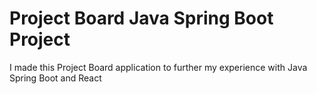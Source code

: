 # Project Board Java Spring Boot Project
I made this Project Board application to further my experience with Java Spring Boot and React
